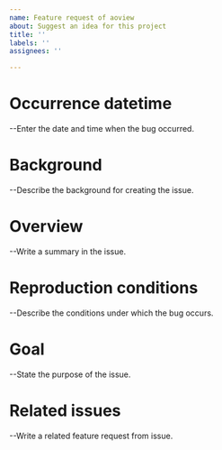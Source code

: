 ```yaml
---
name: Feature request of aoview
about: Suggest an idea for this project
title: ''
labels: ''
assignees: ''

---
```


# Occurrence datetime

--Enter the date and time when the bug occurred.

# Background

--Describe the background for creating the issue.

# Overview

--Write a summary in the issue.

# Reproduction conditions

--Describe the conditions under which the bug occurs.

# Goal

--State the purpose of the issue.

# Related issues

--Write a related  feature request from issue.
